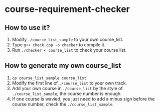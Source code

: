 # course-requirement-checker

## How to use it?
  1. Modify `./course_list_sample` to your own course_list. 
  2. Type `g++ check.cpp -o checker` to compile it.
  3. Run `./checker < course_list` to check your course list.
  
## How to generate my own course_list
  1. `cp course_list_sample course_list`.
  2. Modify the first line of `./course_list` to your own track.
  3. Add your own course in `./course_list` by the style of `./course_list_sample`, the course number is enough.
  4. If one course is wavied, you just need to add a minus sign before the course number, check the `./course_list_sample`. 
